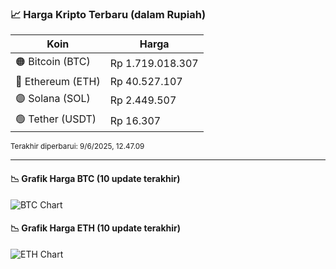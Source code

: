 

<!-- HARGA_KRIPTO -->
### 📈 Harga Kripto Terbaru (dalam Rupiah)

| Koin     | Harga         |
|----------|---------------|
| 🟠 Bitcoin (BTC)   | Rp 1.719.018.307 |
| 🔵 Ethereum (ETH)  | Rp 40.527.107 |
| 🟣 Solana (SOL)    | Rp 2.449.507 |
| 🟢 Tether (USDT)   | Rp 16.307 |

<sub>Terakhir diperbarui: 9/6/2025, 12.47.09</sub>

---

#### 📉 Grafik Harga BTC (10 update terakhir)
![BTC Chart](https://quickchart.io/chart?c=%7B%22type%22%3A%22line%22%2C%22data%22%3A%7B%22labels%22%3A%5B%2223%3A31%3A50%22%2C%2223%3A44%3A03%22%2C%2223%3A55%3A20%22%2C%2201%3A53%3A35%22%2C%2203%3A20%3A33%22%2C%2204%3A02%3A58%22%2C%2204%3A41%3A03%22%2C%2204%3A58%3A12%22%2C%2205%3A28%3A44%22%2C%2205%3A47%3A09%22%5D%2C%22datasets%22%3A%5B%7B%22label%22%3A%22Bitcoin%22%2C%22data%22%3A%5B1724264930%2C1724480603%2C1724482607%2C1723065380%2C1719490788%2C1722043944%2C1723152590%2C1721031274%2C1719567630%2C1719018307%5D%2C%22fill%22%3Afalse%2C%22borderColor%22%3A%22blue%22%2C%22tension%22%3A0.1%7D%5D%7D%7D)

#### 📉 Grafik Harga ETH (10 update terakhir)
![ETH Chart](https://quickchart.io/chart?c=%7B%22type%22%3A%22line%22%2C%22data%22%3A%7B%22labels%22%3A%5B%2223%3A31%3A50%22%2C%2223%3A44%3A03%22%2C%2223%3A55%3A20%22%2C%2201%3A53%3A35%22%2C%2203%3A20%3A33%22%2C%2204%3A02%3A58%22%2C%2204%3A41%3A03%22%2C%2204%3A58%3A12%22%2C%2205%3A28%3A44%22%2C%2205%3A47%3A09%22%5D%2C%22datasets%22%3A%5B%7B%22label%22%3A%22Ethereum%22%2C%22data%22%3A%5B40930009%2C40939309%2C40932923%2C40791001%2C40598263%2C40671417%2C40644752%2C40571912%2C40572134%2C40527107%5D%2C%22fill%22%3Afalse%2C%22borderColor%22%3A%22blue%22%2C%22tension%22%3A0.1%7D%5D%7D%7D)

<!-- /HARGA_KRIPTO -->
